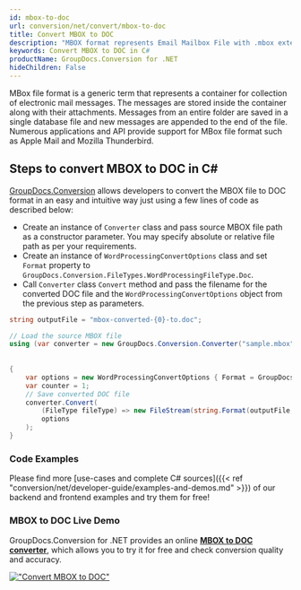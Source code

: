 ```yaml
---
id: mbox-to-doc
url: conversion/net/convert/mbox-to-doc
title: Convert MBOX to DOC
description: "MBOX format represents Email Mailbox File with .mbox extension. Learn how to convert MBOX to DOC file programmatically in C# language using GroupDocs.Conversion for .NET library."
keywords: Convert MBOX to DOC in C#
productName: GroupDocs.Conversion for .NET
hideChildren: False
---
```


MBox file format is a generic term that represents a container for collection of electronic mail messages. The messages are stored inside the container along with their attachments. Messages from an entire folder are saved in a single database file and new messages are appended to the end of the file. Numerous applications and API provide support for MBox file format such as Apple Mail and Mozilla Thunderbird.

## Steps to convert MBOX to DOC in C#

[GroupDocs.Conversion](https://products.groupdocs.com/conversion/net) allows developers to convert the MBOX file to DOC format in an easy and intuitive way just using a few lines of code as described below:

* Create an instance of `Converter` class and pass source MBOX file path as a constructor parameter. You may specify absolute or relative file path as per your requirements. 
* Create an instance of `WordProcessingConvertOptions` class and set `Format` property to `GroupDocs.Conversion.FileTypes.WordProcessingFileType.Doc`.
* Call `Converter` class `Convert` method and pass the filename for the converted DOC file and the `WordProcessingConvertOptions` object from the previous step as parameters.

```csharp
string outputFile = "mbox-converted-{0}-to.doc";

// Load the source MBOX file
using (var converter = new GroupDocs.Conversion.Converter("sample.mbox", fileType => fileType == EmailFileType.Mbox
                                                                                                            ? new MboxLoadOptions()
                                                                                                            : null))
{
    var options = new WordProcessingConvertOptions { Format = GroupDocs.Conversion.FileTypes.WordProcessingFileType.Doc };
	var counter = 1;
    // Save converted DOC file
    converter.Convert(
		(FileType fileType) => new FileStream(string.Format(outputFile, counter++), FileMode.Create),
        options
    );            
}
```

### Code Examples

Please find more [use-cases and complete C# sources]({{< ref "conversion/net/developer-guide/examples-and-demos.md" >}}) of our backend and frontend examples and try them for free!

### MBOX to DOC Live Demo

GroupDocs.Conversion for .NET provides an online [**MBOX to DOC converter**](https://products.groupdocs.app/conversion/mbox-to-doc), which allows you to try it for free and check conversion quality and accuracy.

[!["Convert MBOX to DOC"](conversion/net/images/convert-to-doc/convert-mbox-to-doc.png)](https://products.groupdocs.app/conversion/mbox-to-doc)